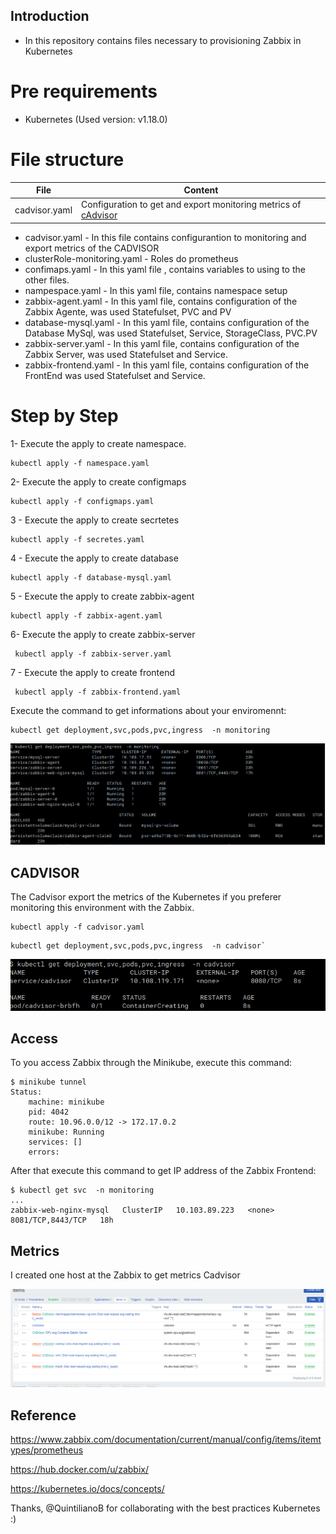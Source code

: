 ## Introduction

- In this repository contains files necessary to provisioning Zabbix in Kubernetes

# Pre requirements

- Kubernetes (Used version: v1.18.0)

# File structure

| File			| Content |
| ------------- | ------- |
| cadvisor.yaml | Configuration to get and export monitoring metrics of [cAdvisor](https://prometheus.io/docs/guides/cadvisor/) |

- cadvisor.yaml - In this file contains configurantion to monitoring and export metrics of the CADVISOR
- clusterRole-monitoring.yaml - Roles do prometheus
- confimaps.yaml - In this yaml file , contains variables to using to the other files.
- nampespace.yaml - In this yaml file, contains namespace setup
- zabbix-agent.yaml - In this yaml file, contains configuration of the Zabbix Agente, was used  Statefulset, PVC and PV
- database-mysql.yaml  -  In this yaml file, contains configuration of the Database MySql, was used  Statefulset, Service, StorageClass, PVC.PV
- zabbix-server.yaml - In this yaml file, contains configuration of the Zabbix Server, was used  Statefulset and Service.
- zabbix-frontend.yaml  - In this yaml file, contains configuration of the FrontEnd was used  Statefulset and Service.


# Step by Step


1- Execute the apply to create namespace.

```
kubectl apply -f namespace.yaml
```

2- Execute the apply to create configmaps
```
kubectl apply -f configmaps.yaml
```

3 - Execute the apply to create secrtetes
```
kubectl apply -f secretes.yaml
```

4 - Execute the apply to create database
```
kubectl apply -f database-mysql.yaml 
```

5 - Execute the apply to create zabbix-agent
```
kubectl apply -f zabbix-agent.yaml
```

6- Execute the apply to create zabbix-server

```
 kubectl apply -f zabbix-server.yaml
```
7 - Execute the apply to create frontend

```
 kubectl apply -f zabbix-frontend.yaml 
```

Execute the command to get informations about your enviromennt:

```
kubectl get deployment,svc,pods,pvc,ingress  -n monitoring

```

![Alt text](screenshot/kubernetes-zabbix.png?raw=true "Kubernetes-Zabbix")

## CADVISOR

The Cadvisor export the metrics of the Kubernetes if you preferer monitoring this environment with the Zabbix.

```
kubectl apply -f cadvisor.yaml
```

```
kubectl get deployment,svc,pods,pvc,ingress  -n cadvisor`
```
![Alt text](screenshot/cadvisor.png?raw=true "Cadvisor")


## Access

To  you access  Zabbix through the Minikube, execute this command:

```
$ minikube tunnel
Status:	
	machine: minikube
	pid: 4042
	route: 10.96.0.0/12 -> 172.17.0.2
	minikube: Running
	services: []
    errors: 

```

After that execute this command to get IP address of the Zabbix Frontend:

```
$ kubectl get svc  -n monitoring
...
zabbix-web-nginx-mysql   ClusterIP   10.103.89.223   <none>        8081/TCP,8443/TCP   18h

```

## Metrics

I created one host at the Zabbix to get metrics Cadvisor

![Alt text](screenshot/metrics-cadvisor-zabbix.png?raw=true "Cadvisor-Zabbix")


## Reference

https://www.zabbix.com/documentation/current/manual/config/items/itemtypes/prometheus

https://hub.docker.com/u/zabbix/

https://kubernetes.io/docs/concepts/


Thanks, @QuintilianoB for collaborating with the best practices Kubernetes  :)
